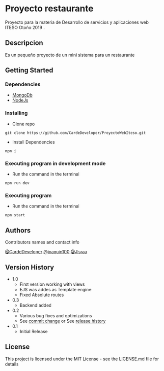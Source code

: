 # Proyecto restaurante

Proyecto para la materia de Desarrollo de servicios y aplicaciones web ITESO Otoño 2019 .

## Descripcion

Es un pequeño proyecto de un mini sistema para un restaurante

## Getting Started

### Dependencies


* [MongoDb](https://www.mongodb.com)
* [NodeJs](https://nodejs.org)

### Installing

* Clone repo
```
git clone https://github.com/CardeDeveloper/ProyectoWebIteso.git
```
* Install Dependencies
```
npm i
```
### Executing program in development mode

*  Run the command in the terminal
```
npm run dev
```

### Executing program

* Run the command in the terminal
```
npm start
```

## Authors

Contributors names and contact info

 [@CardeDeveloper](https://github.com/CardeDeveloper)
 [@joaquin100](https://github.com/joaquin100)
 [@Jlsraa](https://github.com/Jlsraa)

## Version History
* 1.0
    * First version working with views
    * EJS was addes as Template engine
    * Fixed Absolute routes
* 0.3
    * Backend added
* 0.2
    * Various bug fixes and optimizations
    * See [commit change]() or See [release history]()
* 0.1
    * Initial Release

## License

This project is licensed under the MIT License - see the LICENSE.md file for details

